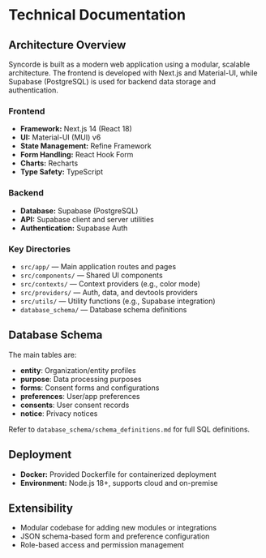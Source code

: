 # Technical Documentation

## Architecture Overview
Syncorde is built as a modern web application using a modular, scalable architecture. The frontend is developed with Next.js and Material-UI, while Supabase (PostgreSQL) is used for backend data storage and authentication.

### Frontend
- **Framework:** Next.js 14 (React 18)
- **UI:** Material-UI (MUI) v6
- **State Management:** Refine Framework
- **Form Handling:** React Hook Form
- **Charts:** Recharts
- **Type Safety:** TypeScript

### Backend
- **Database:** Supabase (PostgreSQL)
- **API:** Supabase client and server utilities
- **Authentication:** Supabase Auth

### Key Directories
- `src/app/` — Main application routes and pages
- `src/components/` — Shared UI components
- `src/contexts/` — Context providers (e.g., color mode)
- `src/providers/` — Auth, data, and devtools providers
- `src/utils/` — Utility functions (e.g., Supabase integration)
- `database_schema/` — Database schema definitions

## Database Schema
The main tables are:
- **entity**: Organization/entity profiles
- **purpose**: Data processing purposes
- **forms**: Consent forms and configurations
- **preferences**: User/app preferences
- **consents**: User consent records
- **notice**: Privacy notices

Refer to `database_schema/schema_definitions.md` for full SQL definitions.

## Deployment
- **Docker:** Provided Dockerfile for containerized deployment
- **Environment:** Node.js 18+, supports cloud and on-premise

## Extensibility
- Modular codebase for adding new modules or integrations
- JSON schema-based form and preference configuration
- Role-based access and permission management 